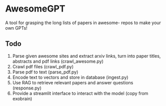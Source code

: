 # AwesomeGPT
A tool for grasping the long lists of papers in awesome- repos to make your own GPTs!

## Todo

1. Parse given awesome sites and extract arxiv links, turn into paper titles, abstracts and pdf links (crawl_awesome.py)
2. Crawl pdf files (crawl_pdf.py)
3. Parse pdf to text (parse_pdf.py)
4. Encode text to vectors and store in database (ingest.py)
5. Use RAG to retrieve relevant papers and answer questions (response.py)
6. Provide a streamlit interface to interact with the model (copy from exobrain)